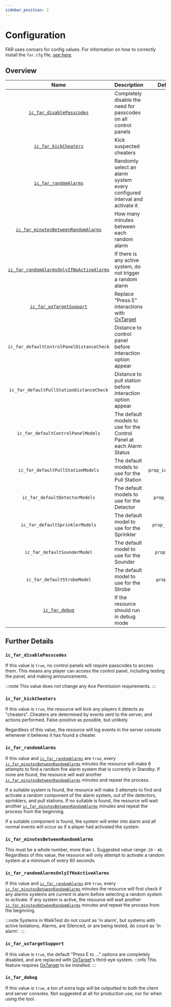 ```yaml
---
sidebar_position: 2
---
```


# Configuration

FAR uses convars for config values. For information on how to correctly install the `far.cfg` file, [see here](install.md).

## Overview

|                                          Name                                           | Description                                                                        |     Default Value      |
|:---------------------------------------------------------------------------------------:|------------------------------------------------------------------------------------|:----------------------:|
|                 [`ic_far_disablePasscodes`](./#ic_far_disablepasscodes)                 | Completely disable the need for passcodes on all control panels                    |        `false`         |
|                     [`ic_far_kickCheaters`](./#ic_far_kickcheaters)                     | Kick suspected cheaters                                                            |        `false`         |
|                     [`ic_far_randomAlarms`](./#ic_far_randomalarms)                     | Randomly select an alarm system every configured interval and activate it          |         `true`         |
|       [`ic_far_minutesBetweenRandomAlarms`](./#ic_far_minutesbetweenrandomalarms)       | How many minutes between each random alarm                                         |          `30`          |
| [`ic_far_randomAlarmsOnlyIfNoActiveAlarms`](./#ic_far_randomalarmsonlyifnoactivealarms) | If there is any active system, do not trigger a random alarm                       |         `true`         |
|                  [`ic_far_oxTargetSupport`](./#ic_far_oxtargetsupport)                  | Replace "Press E" interactions with [OxTarget](https://overextended.dev/ox_target) |        `false`         |
|                        `ic_far_defaultControlPanelDistanceCheck`                        | Distance to control panel before interaction option appear                         |          `2`           |
|                        `ic_far_defaultPullStationDistanceCheck`                         | Distance to pull station before interaction option appear                          |          `1`           |
|                           `ic_far_defaultControlPanelModels`                            | The default models to use for the Control Panel at each Alarm Status               |          tbd           |
|                            `ic_far_defaultPullStationModels`                            | The default models to use for the Pull Station                                     | `prop_ic_pull_station` |
|                             `ic_far_defaultDetectorModels`                              | The default models to use for the Detector                                         |   `prop_ic_detector`   |
|                             `ic_far_defaultSprinklerModels`                             | The default model to use for the Sprinkler                                         |  `prop_ic_sprinkler`   |
|                              `ic_far_defaultSounderModel`                               | The default model to use for the Sounder                                           |   `prop_ic_sounder`    |
|                               `ic_far_defaultStrobeModel`                               | The default model to use for the Strobe                                            |    `prop_ic_strobe`    |
|                            [`ic_far_debug`](./#ic_far_debug)                            | If the resource should run in debug mode                                           |        `false`         |

## Further Details

### `ic_far_disablePasscodes`
If this value is `true`, no control panels will require passcodes to access them. This means any player can access the control panel, including testing the panel, and making announcements.

:::note
This value does not change any Ace Permission requirements.
:::

### `ic_far_kickCheaters`
If this value is `true`, the resource will kick any players it detects as "cheaters". Cheaters are determined by events sent to the server, and actions performed. False-positive as possible, but unlikely.

Regardless of this value, the resource will log events in the server console whenever it believes it has found a cheater.

### `ic_far_randomAlarms`
If this value and [`ic_far_randomAlarms`](./#ic_far_randomalarms) are `true`, every [`ic_far_minutesBetweenRandomAlarms`](./#ic_far_minutesbetweenrandomalarms) minutes the resource will make 6 attempts to find a random fire alarm system that is currently in Standby. If none are found, the resource will wait another [`ic_far_minutesBetweenRandomAlarms`](./#ic_far_minutesbetweenrandomalarms) minutes and repeat the process.

If a suitable system is found, the resource will make 3 attempts to find and activate a random component of the alarm system, out of the detectors, sprinklers, and pull stations. If no suitable is found, the resource will wait another [`ic_far_minutesBetweenRandomAlarms`](./#ic_far_minutesbetweenrandomalarms) minutes and repeat the process from the beginning.

If a suitable component is found, the system will enter into alarm and all normal events will occur as if a player had activated the system.

### `ic_far_minutesBetweenRandomAlarms`
This must be a whole number, more than `1`. Suggested value range: `20` - `40`. Regardless of this value, the resource will only attempt to activate a random system at a minimum of every 60 seconds.

### `ic_far_randomAlarmsOnlyIfNoActiveAlarms`
If this value and [`ic_far_randomAlarms`](./#ic_far_randomalarms) are `true`, every [`ic_far_minutesBetweenRandomAlarms`](./#ic_far_minutesbetweenrandomalarms) minutes the resource will first check if any alarms systems are current in alarm before selecting a random system to activate. If any system is active, the resource will wait another [`ic_far_minutesBetweenRandomAlarms`](./#ic_far_minutesbetweenrandomalarms) minutes and repeat the process from the beginning.

:::note
Systems in WalkTest do not count as 'in alarm', but systems with active Isolations, Alarms, are Silenced, or are being tested, do count as 'in alarm'.
:::

### `ic_far_oxTargetSupport`
If this value is `true`, the default "Press E to ..." options are completely disabled, and are replaced with [OxTarget](https://overextended.dev/ox_target)'s third-eye system.
:::info
This feature requires [OxTarget](https://overextended.dev/ox_target) to be installed.
:::

### `ic_far_debug`
If this value is `true`, a ton of extra logs will be outputted to both the client and server consoles. Not suggested at all for production use, nor for when using the tool.
